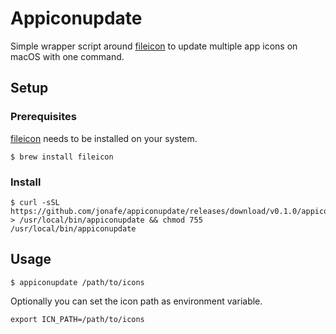 # Appiconupdate

Simple wrapper script around [fileicon](https://github.com/mklement0/fileicon) to update multiple app icons on macOS with one command.

## Setup

### Prerequisites
[fileicon](https://github.com/mklement0/fileicon) needs to be installed on your system.

```shell
$ brew install fileicon
```

### Install
```shell
$ curl -sSL https://github.com/jonafe/appiconupdate/releases/download/v0.1.0/appiconupdate.sh > /usr/local/bin/appiconupdate && chmod 755 /usr/local/bin/appiconupdate
```

## Usage
```shell
$ appiconupdate /path/to/icons
```

Optionally you can set the icon path as environment variable.
```shell
export ICN_PATH=/path/to/icons
```